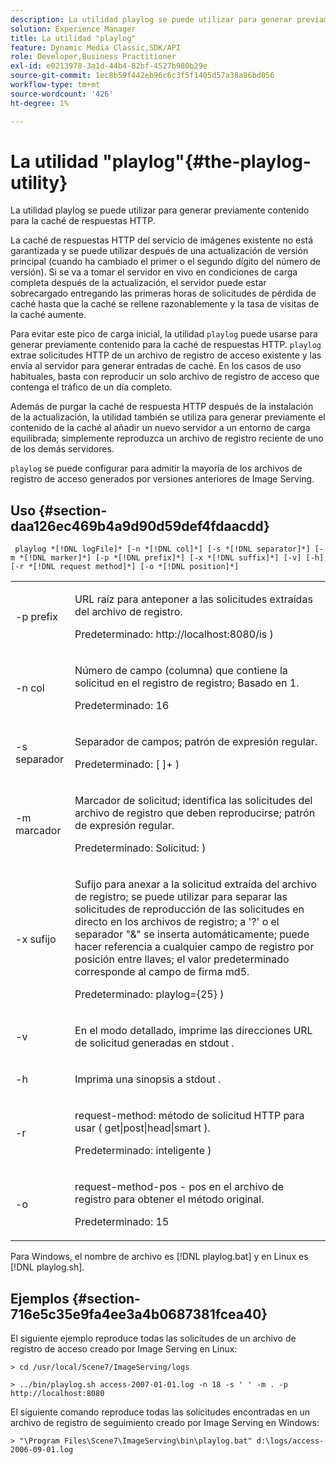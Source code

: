 ```yaml
---
description: La utilidad playlog se puede utilizar para generar previamente contenido para la caché de respuestas HTTP.
solution: Experience Manager
title: La utilidad "playlog"
feature: Dynamic Media Classic,SDK/API
role: Developer,Business Practitioner
exl-id: e0213978-3a1d-44b4-82bf-4527b980b29e
source-git-commit: 1ec8b59f442eb96c6c3f5f1405d57a38a86bd056
workflow-type: tm+mt
source-wordcount: '426'
ht-degree: 1%

---
```


# La utilidad &quot;playlog&quot;{#the-playlog-utility}

La utilidad playlog se puede utilizar para generar previamente contenido para la caché de respuestas HTTP.

La caché de respuestas HTTP del servicio de imágenes existente no está garantizada y se puede utilizar después de una actualización de versión principal (cuando ha cambiado el primer o el segundo dígito del número de versión). Si se va a tomar el servidor en vivo en condiciones de carga completa después de la actualización, el servidor puede estar sobrecargado entregando las primeras horas de solicitudes de pérdida de caché hasta que la caché se rellene razonablemente y la tasa de visitas de la caché aumente.

Para evitar este pico de carga inicial, la utilidad `playlog` puede usarse para generar previamente contenido para la caché de respuestas HTTP. `playlog` extrae solicitudes HTTP de un archivo de registro de acceso existente y las envía al servidor para generar entradas de caché. En los casos de uso habituales, basta con reproducir un solo archivo de registro de acceso que contenga el tráfico de un día completo.

Además de purgar la caché de respuesta HTTP después de la instalación de la actualización, la utilidad también se utiliza para generar previamente el contenido de la caché al añadir un nuevo servidor a un entorno de carga equilibrada; simplemente reproduzca un archivo de registro reciente de uno de los demás servidores.

`playlog` se puede configurar para admitir la mayoría de los archivos de registro de acceso generados por versiones anteriores de Image Serving.

## Uso {#section-daa126ec469b4a9d90d59def4fdaacdd}

` playlog *[!DNL logFile]* [-n *[!DNL col]*] [-s *[!DNL separator]*] [-m *[!DNL marker]*] [-p *[!DNL prefix]*] [-x *[!DNL suffix]*] [-v] [-h] [-r *[!DNL request method]*] [-o *[!DNL position]*]`

<table id="simpletable_39B9638BCB0F4244B5155C958C044C31"> 
 <tr class="strow"> 
  <td class="stentry"> <p> <span class="codeph"> -p  <span class="varname"> prefix  </span> </span> </p> </td> 
  <td class="stentry"> <p>URL raíz para anteponer a las solicitudes extraídas del archivo de registro. </p> <p>Predeterminado: <span class="filepath"> http://localhost:8080/is </span>) </p> </td> 
 </tr> 
 <tr class="strow"> 
  <td class="stentry"> <p> <span class="codeph"> -n  <span class="varname"> col  </span> </span> </p> </td> 
  <td class="stentry"> <p>Número de campo (columna) que contiene la solicitud en el registro de registro; Basado en 1. </p> <p>Predeterminado: 16 </p> </td> 
 </tr> 
 <tr class="strow"> 
  <td class="stentry"> <p> <span class="codeph"> -s  <span class="varname"> separador  </span> </span> </p> </td> 
  <td class="stentry"> <p>Separador de campos; patrón de expresión regular. </p> <p>Predeterminado: <span class="codeph"> [ ]+ </span>) </p> </td> 
 </tr> 
 <tr class="strow"> 
  <td class="stentry"> <p> <span class="codeph"> -m  <span class="varname"> marcador  </span> </span> </p> </td> 
  <td class="stentry"> <p>Marcador de solicitud; identifica las solicitudes del archivo de registro que deben reproducirse; patrón de expresión regular. </p> <p>Predeterminado: <span class="codeph"> Solicitud: </span>) </p> </td> 
 </tr> 
 <tr class="strow"> 
  <td class="stentry"> <p> <span class="codeph"> -x  <span class="varname"> sufijo  </span> </span> </p> </td> 
  <td class="stentry"> <p>Sufijo para anexar a la solicitud extraída del archivo de registro; se puede utilizar para separar las solicitudes de reproducción de las solicitudes en directo en los archivos de registro; a '?' o el separador "&amp;" se inserta automáticamente; puede hacer referencia a cualquier campo de registro por posición entre llaves; el valor predeterminado corresponde al campo de firma md5. </p> <p>Predeterminado: <span class="codeph"> playlog={25} </span>) </p> </td> 
 </tr> 
 <tr class="strow"> 
  <td class="stentry"> <p> <span class="codeph"> -v  </span> </p> </td> 
  <td class="stentry"> <p>En el modo detallado, imprime las direcciones URL de solicitud generadas en <span class="codeph"> stdout </span>. </p> </td> 
 </tr> 
 <tr class="strow"> 
  <td class="stentry"> <p> <span class="codeph"> -h  </span> </p> </td> 
  <td class="stentry"> <p>Imprima una sinopsis a <span class="codeph"> stdout </span>. </p> </td> 
 </tr> 
 <tr class="strow"> 
  <td class="stentry"> <p> <span class="codeph"> -r </span> </p> </td> 
  <td class="stentry"> <p>request-method: método de solicitud HTTP para usar ( <span class="codeph"> get|post|head|smart </span>). </p> <p>Predeterminado: <span class="codeph"> inteligente </span>) </p> </td> 
 </tr> 
 <tr class="strow"> 
  <td class="stentry"> <p> <span class="codeph"> -o </span> </p> </td> 
  <td class="stentry"> <p>request-method-pos - pos en el archivo de registro para obtener el método original. </p> <p>Predeterminado: 15 </p> </td> 
 </tr> 
</table>

Para Windows, el nombre de archivo es [!DNL playlog.bat] y en Linux es [!DNL playlog.sh].

## Ejemplos {#section-716e5c35e9fa4ee3a4b0687381fcea40}

El siguiente ejemplo reproduce todas las solicitudes de un archivo de registro de acceso creado por Image Serving en Linux:

`> cd /usr/local/Scene7/ImageServing/logs`

`> ../bin/playlog.sh access-2007-01-01.log -n 18 -s ' ' -m . -p http://localhost:8080`

El siguiente comando reproduce todas las solicitudes encontradas en un archivo de registro de seguimiento creado por Image Serving en Windows:

`> "\Program Files\Scene7\ImageServing\bin\playlog.bat" d:\logs/access-2006-09-01.log`
